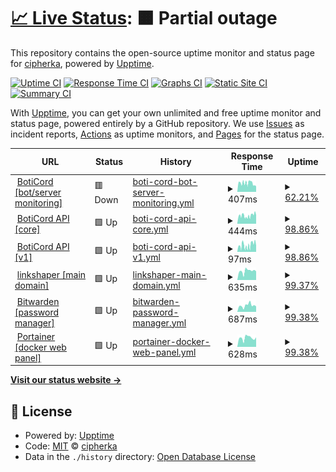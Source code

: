 # [📈 Live Status](https://uptime.sqdsh.top): <!--live status--> **🟧 Partial outage**

This repository contains the open-source uptime monitor and status page for [cipherka](https://sqdsh.top), powered by [Upptime](https://github.com/upptime/upptime).

[![Uptime CI](https://github.com/vlfz/uptime.sqdsh.top/workflows/Uptime%20CI/badge.svg)](https://github.com/vlfz/uptime.sqdsh.top/actions?query=workflow%3A%22Uptime+CI%22)
[![Response Time CI](https://github.com/vlfz/uptime.sqdsh.top/workflows/Response%20Time%20CI/badge.svg)](https://github.com/vlfz/uptime.sqdsh.top/actions?query=workflow%3A%22Response+Time+CI%22)
[![Graphs CI](https://github.com/vlfz/uptime.sqdsh.top/workflows/Graphs%20CI/badge.svg)](https://github.com/vlfz/uptime.sqdsh.top/actions?query=workflow%3A%22Graphs+CI%22)
[![Static Site CI](https://github.com/vlfz/uptime.sqdsh.top/workflows/Static%20Site%20CI/badge.svg)](https://github.com/vlfz/uptime.sqdsh.top/actions?query=workflow%3A%22Static+Site+CI%22)
[![Summary CI](https://github.com/vlfz/uptime.sqdsh.top/workflows/Summary%20CI/badge.svg)](https://github.com/vlfz/uptime.sqdsh.top/actions?query=workflow%3A%22Summary+CI%22)

With [Upptime](https://upptime.js.org), you can get your own unlimited and free uptime monitor and status page, powered entirely by a GitHub repository. We use [Issues](https://github.com/vlfz/uptime.sqdsh.top/issues) as incident reports, [Actions](https://github.com/vlfz/uptime.sqdsh.top/actions) as uptime monitors, and [Pages](https://uptime.sqdsh.top) for the status page.

<!--start: status pages-->
<!-- This summary is generated by Upptime (https://github.com/upptime/upptime) -->
<!-- Do not edit this manually, your changes will be overwritten -->
<!-- prettier-ignore -->
| URL | Status | History | Response Time | Uptime |
| --- | ------ | ------- | ------------- | ------ |
| <img alt="" src="https://favicons.githubusercontent.com/boticord.top" height="13"> [BotiCord [bot/server monitoring]](https://boticord.top) | 🟥 Down | [boti-cord-bot-server-monitoring.yml](https://github.com/cipherka/uptime.sqdsh.top/commits/HEAD/history/boti-cord-bot-server-monitoring.yml) | <details><summary><img alt="Response time graph" src="./graphs/boti-cord-bot-server-monitoring/response-time-week.png" height="20"> 407ms</summary><br><a href="https://uptime.sqdsh.top/history/boti-cord-bot-server-monitoring"><img alt="Response time 648" src="https://img.shields.io/endpoint?url=https%3A%2F%2Fraw.githubusercontent.com%2Fcipherka%2Fuptime.sqdsh.top%2FHEAD%2Fapi%2Fboti-cord-bot-server-monitoring%2Fresponse-time.json"></a><br><a href="https://uptime.sqdsh.top/history/boti-cord-bot-server-monitoring"><img alt="24-hour response time 261" src="https://img.shields.io/endpoint?url=https%3A%2F%2Fraw.githubusercontent.com%2Fcipherka%2Fuptime.sqdsh.top%2FHEAD%2Fapi%2Fboti-cord-bot-server-monitoring%2Fresponse-time-day.json"></a><br><a href="https://uptime.sqdsh.top/history/boti-cord-bot-server-monitoring"><img alt="7-day response time 407" src="https://img.shields.io/endpoint?url=https%3A%2F%2Fraw.githubusercontent.com%2Fcipherka%2Fuptime.sqdsh.top%2FHEAD%2Fapi%2Fboti-cord-bot-server-monitoring%2Fresponse-time-week.json"></a><br><a href="https://uptime.sqdsh.top/history/boti-cord-bot-server-monitoring"><img alt="30-day response time 487" src="https://img.shields.io/endpoint?url=https%3A%2F%2Fraw.githubusercontent.com%2Fcipherka%2Fuptime.sqdsh.top%2FHEAD%2Fapi%2Fboti-cord-bot-server-monitoring%2Fresponse-time-month.json"></a><br><a href="https://uptime.sqdsh.top/history/boti-cord-bot-server-monitoring"><img alt="1-year response time 648" src="https://img.shields.io/endpoint?url=https%3A%2F%2Fraw.githubusercontent.com%2Fcipherka%2Fuptime.sqdsh.top%2FHEAD%2Fapi%2Fboti-cord-bot-server-monitoring%2Fresponse-time-year.json"></a></details> | <details><summary><a href="https://uptime.sqdsh.top/history/boti-cord-bot-server-monitoring">62.21%</a></summary><a href="https://uptime.sqdsh.top/history/boti-cord-bot-server-monitoring"><img alt="All-time uptime 85.61%" src="https://img.shields.io/endpoint?url=https%3A%2F%2Fraw.githubusercontent.com%2Fcipherka%2Fuptime.sqdsh.top%2FHEAD%2Fapi%2Fboti-cord-bot-server-monitoring%2Fuptime.json"></a><br><a href="https://uptime.sqdsh.top/history/boti-cord-bot-server-monitoring"><img alt="24-hour uptime 0.00%" src="https://img.shields.io/endpoint?url=https%3A%2F%2Fraw.githubusercontent.com%2Fcipherka%2Fuptime.sqdsh.top%2FHEAD%2Fapi%2Fboti-cord-bot-server-monitoring%2Fuptime-day.json"></a><br><a href="https://uptime.sqdsh.top/history/boti-cord-bot-server-monitoring"><img alt="7-day uptime 62.21%" src="https://img.shields.io/endpoint?url=https%3A%2F%2Fraw.githubusercontent.com%2Fcipherka%2Fuptime.sqdsh.top%2FHEAD%2Fapi%2Fboti-cord-bot-server-monitoring%2Fuptime-week.json"></a><br><a href="https://uptime.sqdsh.top/history/boti-cord-bot-server-monitoring"><img alt="30-day uptime 91.22%" src="https://img.shields.io/endpoint?url=https%3A%2F%2Fraw.githubusercontent.com%2Fcipherka%2Fuptime.sqdsh.top%2FHEAD%2Fapi%2Fboti-cord-bot-server-monitoring%2Fuptime-month.json"></a><br><a href="https://uptime.sqdsh.top/history/boti-cord-bot-server-monitoring"><img alt="1-year uptime 85.61%" src="https://img.shields.io/endpoint?url=https%3A%2F%2Fraw.githubusercontent.com%2Fcipherka%2Fuptime.sqdsh.top%2FHEAD%2Fapi%2Fboti-cord-bot-server-monitoring%2Fuptime-year.json"></a></details>
| <img alt="" src="https://favicons.githubusercontent.com/api.boticord.top" height="13"> [BotiCord API [core]](https://api.boticord.top) | 🟩 Up | [boti-cord-api-core.yml](https://github.com/cipherka/uptime.sqdsh.top/commits/HEAD/history/boti-cord-api-core.yml) | <details><summary><img alt="Response time graph" src="./graphs/boti-cord-api-core/response-time-week.png" height="20"> 444ms</summary><br><a href="https://uptime.sqdsh.top/history/boti-cord-api-core"><img alt="Response time 707" src="https://img.shields.io/endpoint?url=https%3A%2F%2Fraw.githubusercontent.com%2Fcipherka%2Fuptime.sqdsh.top%2FHEAD%2Fapi%2Fboti-cord-api-core%2Fresponse-time.json"></a><br><a href="https://uptime.sqdsh.top/history/boti-cord-api-core"><img alt="24-hour response time 436" src="https://img.shields.io/endpoint?url=https%3A%2F%2Fraw.githubusercontent.com%2Fcipherka%2Fuptime.sqdsh.top%2FHEAD%2Fapi%2Fboti-cord-api-core%2Fresponse-time-day.json"></a><br><a href="https://uptime.sqdsh.top/history/boti-cord-api-core"><img alt="7-day response time 444" src="https://img.shields.io/endpoint?url=https%3A%2F%2Fraw.githubusercontent.com%2Fcipherka%2Fuptime.sqdsh.top%2FHEAD%2Fapi%2Fboti-cord-api-core%2Fresponse-time-week.json"></a><br><a href="https://uptime.sqdsh.top/history/boti-cord-api-core"><img alt="30-day response time 471" src="https://img.shields.io/endpoint?url=https%3A%2F%2Fraw.githubusercontent.com%2Fcipherka%2Fuptime.sqdsh.top%2FHEAD%2Fapi%2Fboti-cord-api-core%2Fresponse-time-month.json"></a><br><a href="https://uptime.sqdsh.top/history/boti-cord-api-core"><img alt="1-year response time 707" src="https://img.shields.io/endpoint?url=https%3A%2F%2Fraw.githubusercontent.com%2Fcipherka%2Fuptime.sqdsh.top%2FHEAD%2Fapi%2Fboti-cord-api-core%2Fresponse-time-year.json"></a></details> | <details><summary><a href="https://uptime.sqdsh.top/history/boti-cord-api-core">98.86%</a></summary><a href="https://uptime.sqdsh.top/history/boti-cord-api-core"><img alt="All-time uptime 99.48%" src="https://img.shields.io/endpoint?url=https%3A%2F%2Fraw.githubusercontent.com%2Fcipherka%2Fuptime.sqdsh.top%2FHEAD%2Fapi%2Fboti-cord-api-core%2Fuptime.json"></a><br><a href="https://uptime.sqdsh.top/history/boti-cord-api-core"><img alt="24-hour uptime 97.25%" src="https://img.shields.io/endpoint?url=https%3A%2F%2Fraw.githubusercontent.com%2Fcipherka%2Fuptime.sqdsh.top%2FHEAD%2Fapi%2Fboti-cord-api-core%2Fuptime-day.json"></a><br><a href="https://uptime.sqdsh.top/history/boti-cord-api-core"><img alt="7-day uptime 98.86%" src="https://img.shields.io/endpoint?url=https%3A%2F%2Fraw.githubusercontent.com%2Fcipherka%2Fuptime.sqdsh.top%2FHEAD%2Fapi%2Fboti-cord-api-core%2Fuptime-week.json"></a><br><a href="https://uptime.sqdsh.top/history/boti-cord-api-core"><img alt="30-day uptime 99.70%" src="https://img.shields.io/endpoint?url=https%3A%2F%2Fraw.githubusercontent.com%2Fcipherka%2Fuptime.sqdsh.top%2FHEAD%2Fapi%2Fboti-cord-api-core%2Fuptime-month.json"></a><br><a href="https://uptime.sqdsh.top/history/boti-cord-api-core"><img alt="1-year uptime 99.48%" src="https://img.shields.io/endpoint?url=https%3A%2F%2Fraw.githubusercontent.com%2Fcipherka%2Fuptime.sqdsh.top%2FHEAD%2Fapi%2Fboti-cord-api-core%2Fuptime-year.json"></a></details>
| <img alt="" src="https://favicons.githubusercontent.com/api.boticord.top" height="13"> [BotiCord API [v1]](https://api.boticord.top/v1) | 🟩 Up | [boti-cord-api-v1.yml](https://github.com/cipherka/uptime.sqdsh.top/commits/HEAD/history/boti-cord-api-v1.yml) | <details><summary><img alt="Response time graph" src="./graphs/boti-cord-api-v1/response-time-week.png" height="20"> 97ms</summary><br><a href="https://uptime.sqdsh.top/history/boti-cord-api-v1"><img alt="Response time 271" src="https://img.shields.io/endpoint?url=https%3A%2F%2Fraw.githubusercontent.com%2Fcipherka%2Fuptime.sqdsh.top%2FHEAD%2Fapi%2Fboti-cord-api-v1%2Fresponse-time.json"></a><br><a href="https://uptime.sqdsh.top/history/boti-cord-api-v1"><img alt="24-hour response time 70" src="https://img.shields.io/endpoint?url=https%3A%2F%2Fraw.githubusercontent.com%2Fcipherka%2Fuptime.sqdsh.top%2FHEAD%2Fapi%2Fboti-cord-api-v1%2Fresponse-time-day.json"></a><br><a href="https://uptime.sqdsh.top/history/boti-cord-api-v1"><img alt="7-day response time 97" src="https://img.shields.io/endpoint?url=https%3A%2F%2Fraw.githubusercontent.com%2Fcipherka%2Fuptime.sqdsh.top%2FHEAD%2Fapi%2Fboti-cord-api-v1%2Fresponse-time-week.json"></a><br><a href="https://uptime.sqdsh.top/history/boti-cord-api-v1"><img alt="30-day response time 114" src="https://img.shields.io/endpoint?url=https%3A%2F%2Fraw.githubusercontent.com%2Fcipherka%2Fuptime.sqdsh.top%2FHEAD%2Fapi%2Fboti-cord-api-v1%2Fresponse-time-month.json"></a><br><a href="https://uptime.sqdsh.top/history/boti-cord-api-v1"><img alt="1-year response time 271" src="https://img.shields.io/endpoint?url=https%3A%2F%2Fraw.githubusercontent.com%2Fcipherka%2Fuptime.sqdsh.top%2FHEAD%2Fapi%2Fboti-cord-api-v1%2Fresponse-time-year.json"></a></details> | <details><summary><a href="https://uptime.sqdsh.top/history/boti-cord-api-v1">98.86%</a></summary><a href="https://uptime.sqdsh.top/history/boti-cord-api-v1"><img alt="All-time uptime 96.03%" src="https://img.shields.io/endpoint?url=https%3A%2F%2Fraw.githubusercontent.com%2Fcipherka%2Fuptime.sqdsh.top%2FHEAD%2Fapi%2Fboti-cord-api-v1%2Fuptime.json"></a><br><a href="https://uptime.sqdsh.top/history/boti-cord-api-v1"><img alt="24-hour uptime 97.27%" src="https://img.shields.io/endpoint?url=https%3A%2F%2Fraw.githubusercontent.com%2Fcipherka%2Fuptime.sqdsh.top%2FHEAD%2Fapi%2Fboti-cord-api-v1%2Fuptime-day.json"></a><br><a href="https://uptime.sqdsh.top/history/boti-cord-api-v1"><img alt="7-day uptime 98.86%" src="https://img.shields.io/endpoint?url=https%3A%2F%2Fraw.githubusercontent.com%2Fcipherka%2Fuptime.sqdsh.top%2FHEAD%2Fapi%2Fboti-cord-api-v1%2Fuptime-week.json"></a><br><a href="https://uptime.sqdsh.top/history/boti-cord-api-v1"><img alt="30-day uptime 99.70%" src="https://img.shields.io/endpoint?url=https%3A%2F%2Fraw.githubusercontent.com%2Fcipherka%2Fuptime.sqdsh.top%2FHEAD%2Fapi%2Fboti-cord-api-v1%2Fuptime-month.json"></a><br><a href="https://uptime.sqdsh.top/history/boti-cord-api-v1"><img alt="1-year uptime 96.03%" src="https://img.shields.io/endpoint?url=https%3A%2F%2Fraw.githubusercontent.com%2Fcipherka%2Fuptime.sqdsh.top%2FHEAD%2Fapi%2Fboti-cord-api-v1%2Fuptime-year.json"></a></details>
| <img alt="" src="https://favicons.githubusercontent.com/sqdsh.top" height="13"> [linkshaper [main domain]](https://sqdsh.top) | 🟩 Up | [linkshaper-main-domain.yml](https://github.com/cipherka/uptime.sqdsh.top/commits/HEAD/history/linkshaper-main-domain.yml) | <details><summary><img alt="Response time graph" src="./graphs/linkshaper-main-domain/response-time-week.png" height="20"> 635ms</summary><br><a href="https://uptime.sqdsh.top/history/linkshaper-main-domain"><img alt="Response time 900" src="https://img.shields.io/endpoint?url=https%3A%2F%2Fraw.githubusercontent.com%2Fcipherka%2Fuptime.sqdsh.top%2FHEAD%2Fapi%2Flinkshaper-main-domain%2Fresponse-time.json"></a><br><a href="https://uptime.sqdsh.top/history/linkshaper-main-domain"><img alt="24-hour response time 624" src="https://img.shields.io/endpoint?url=https%3A%2F%2Fraw.githubusercontent.com%2Fcipherka%2Fuptime.sqdsh.top%2FHEAD%2Fapi%2Flinkshaper-main-domain%2Fresponse-time-day.json"></a><br><a href="https://uptime.sqdsh.top/history/linkshaper-main-domain"><img alt="7-day response time 635" src="https://img.shields.io/endpoint?url=https%3A%2F%2Fraw.githubusercontent.com%2Fcipherka%2Fuptime.sqdsh.top%2FHEAD%2Fapi%2Flinkshaper-main-domain%2Fresponse-time-week.json"></a><br><a href="https://uptime.sqdsh.top/history/linkshaper-main-domain"><img alt="30-day response time 667" src="https://img.shields.io/endpoint?url=https%3A%2F%2Fraw.githubusercontent.com%2Fcipherka%2Fuptime.sqdsh.top%2FHEAD%2Fapi%2Flinkshaper-main-domain%2Fresponse-time-month.json"></a><br><a href="https://uptime.sqdsh.top/history/linkshaper-main-domain"><img alt="1-year response time 900" src="https://img.shields.io/endpoint?url=https%3A%2F%2Fraw.githubusercontent.com%2Fcipherka%2Fuptime.sqdsh.top%2FHEAD%2Fapi%2Flinkshaper-main-domain%2Fresponse-time-year.json"></a></details> | <details><summary><a href="https://uptime.sqdsh.top/history/linkshaper-main-domain">99.37%</a></summary><a href="https://uptime.sqdsh.top/history/linkshaper-main-domain"><img alt="All-time uptime 99.91%" src="https://img.shields.io/endpoint?url=https%3A%2F%2Fraw.githubusercontent.com%2Fcipherka%2Fuptime.sqdsh.top%2FHEAD%2Fapi%2Flinkshaper-main-domain%2Fuptime.json"></a><br><a href="https://uptime.sqdsh.top/history/linkshaper-main-domain"><img alt="24-hour uptime 97.31%" src="https://img.shields.io/endpoint?url=https%3A%2F%2Fraw.githubusercontent.com%2Fcipherka%2Fuptime.sqdsh.top%2FHEAD%2Fapi%2Flinkshaper-main-domain%2Fuptime-day.json"></a><br><a href="https://uptime.sqdsh.top/history/linkshaper-main-domain"><img alt="7-day uptime 99.37%" src="https://img.shields.io/endpoint?url=https%3A%2F%2Fraw.githubusercontent.com%2Fcipherka%2Fuptime.sqdsh.top%2FHEAD%2Fapi%2Flinkshaper-main-domain%2Fuptime-week.json"></a><br><a href="https://uptime.sqdsh.top/history/linkshaper-main-domain"><img alt="30-day uptime 99.85%" src="https://img.shields.io/endpoint?url=https%3A%2F%2Fraw.githubusercontent.com%2Fcipherka%2Fuptime.sqdsh.top%2FHEAD%2Fapi%2Flinkshaper-main-domain%2Fuptime-month.json"></a><br><a href="https://uptime.sqdsh.top/history/linkshaper-main-domain"><img alt="1-year uptime 99.91%" src="https://img.shields.io/endpoint?url=https%3A%2F%2Fraw.githubusercontent.com%2Fcipherka%2Fuptime.sqdsh.top%2FHEAD%2Fapi%2Flinkshaper-main-domain%2Fuptime-year.json"></a></details>
| <img alt="" src="https://favicons.githubusercontent.com/vault.sqdsh.top" height="13"> [Bitwarden [password manager]](https://vault.sqdsh.top) | 🟩 Up | [bitwarden-password-manager.yml](https://github.com/cipherka/uptime.sqdsh.top/commits/HEAD/history/bitwarden-password-manager.yml) | <details><summary><img alt="Response time graph" src="./graphs/bitwarden-password-manager/response-time-week.png" height="20"> 687ms</summary><br><a href="https://uptime.sqdsh.top/history/bitwarden-password-manager"><img alt="Response time 711" src="https://img.shields.io/endpoint?url=https%3A%2F%2Fraw.githubusercontent.com%2Fcipherka%2Fuptime.sqdsh.top%2FHEAD%2Fapi%2Fbitwarden-password-manager%2Fresponse-time.json"></a><br><a href="https://uptime.sqdsh.top/history/bitwarden-password-manager"><img alt="24-hour response time 597" src="https://img.shields.io/endpoint?url=https%3A%2F%2Fraw.githubusercontent.com%2Fcipherka%2Fuptime.sqdsh.top%2FHEAD%2Fapi%2Fbitwarden-password-manager%2Fresponse-time-day.json"></a><br><a href="https://uptime.sqdsh.top/history/bitwarden-password-manager"><img alt="7-day response time 687" src="https://img.shields.io/endpoint?url=https%3A%2F%2Fraw.githubusercontent.com%2Fcipherka%2Fuptime.sqdsh.top%2FHEAD%2Fapi%2Fbitwarden-password-manager%2Fresponse-time-week.json"></a><br><a href="https://uptime.sqdsh.top/history/bitwarden-password-manager"><img alt="30-day response time 673" src="https://img.shields.io/endpoint?url=https%3A%2F%2Fraw.githubusercontent.com%2Fcipherka%2Fuptime.sqdsh.top%2FHEAD%2Fapi%2Fbitwarden-password-manager%2Fresponse-time-month.json"></a><br><a href="https://uptime.sqdsh.top/history/bitwarden-password-manager"><img alt="1-year response time 711" src="https://img.shields.io/endpoint?url=https%3A%2F%2Fraw.githubusercontent.com%2Fcipherka%2Fuptime.sqdsh.top%2FHEAD%2Fapi%2Fbitwarden-password-manager%2Fresponse-time-year.json"></a></details> | <details><summary><a href="https://uptime.sqdsh.top/history/bitwarden-password-manager">99.38%</a></summary><a href="https://uptime.sqdsh.top/history/bitwarden-password-manager"><img alt="All-time uptime 99.94%" src="https://img.shields.io/endpoint?url=https%3A%2F%2Fraw.githubusercontent.com%2Fcipherka%2Fuptime.sqdsh.top%2FHEAD%2Fapi%2Fbitwarden-password-manager%2Fuptime.json"></a><br><a href="https://uptime.sqdsh.top/history/bitwarden-password-manager"><img alt="24-hour uptime 97.38%" src="https://img.shields.io/endpoint?url=https%3A%2F%2Fraw.githubusercontent.com%2Fcipherka%2Fuptime.sqdsh.top%2FHEAD%2Fapi%2Fbitwarden-password-manager%2Fuptime-day.json"></a><br><a href="https://uptime.sqdsh.top/history/bitwarden-password-manager"><img alt="7-day uptime 99.38%" src="https://img.shields.io/endpoint?url=https%3A%2F%2Fraw.githubusercontent.com%2Fcipherka%2Fuptime.sqdsh.top%2FHEAD%2Fapi%2Fbitwarden-password-manager%2Fuptime-week.json"></a><br><a href="https://uptime.sqdsh.top/history/bitwarden-password-manager"><img alt="30-day uptime 99.86%" src="https://img.shields.io/endpoint?url=https%3A%2F%2Fraw.githubusercontent.com%2Fcipherka%2Fuptime.sqdsh.top%2FHEAD%2Fapi%2Fbitwarden-password-manager%2Fuptime-month.json"></a><br><a href="https://uptime.sqdsh.top/history/bitwarden-password-manager"><img alt="1-year uptime 99.94%" src="https://img.shields.io/endpoint?url=https%3A%2F%2Fraw.githubusercontent.com%2Fcipherka%2Fuptime.sqdsh.top%2FHEAD%2Fapi%2Fbitwarden-password-manager%2Fuptime-year.json"></a></details>
| <img alt="" src="https://favicons.githubusercontent.com/portainer.sqdsh.top" height="13"> [Portainer [docker web panel]](https://portainer.sqdsh.top) | 🟩 Up | [portainer-docker-web-panel.yml](https://github.com/cipherka/uptime.sqdsh.top/commits/HEAD/history/portainer-docker-web-panel.yml) | <details><summary><img alt="Response time graph" src="./graphs/portainer-docker-web-panel/response-time-week.png" height="20"> 628ms</summary><br><a href="https://uptime.sqdsh.top/history/portainer-docker-web-panel"><img alt="Response time 704" src="https://img.shields.io/endpoint?url=https%3A%2F%2Fraw.githubusercontent.com%2Fcipherka%2Fuptime.sqdsh.top%2FHEAD%2Fapi%2Fportainer-docker-web-panel%2Fresponse-time.json"></a><br><a href="https://uptime.sqdsh.top/history/portainer-docker-web-panel"><img alt="24-hour response time 629" src="https://img.shields.io/endpoint?url=https%3A%2F%2Fraw.githubusercontent.com%2Fcipherka%2Fuptime.sqdsh.top%2FHEAD%2Fapi%2Fportainer-docker-web-panel%2Fresponse-time-day.json"></a><br><a href="https://uptime.sqdsh.top/history/portainer-docker-web-panel"><img alt="7-day response time 628" src="https://img.shields.io/endpoint?url=https%3A%2F%2Fraw.githubusercontent.com%2Fcipherka%2Fuptime.sqdsh.top%2FHEAD%2Fapi%2Fportainer-docker-web-panel%2Fresponse-time-week.json"></a><br><a href="https://uptime.sqdsh.top/history/portainer-docker-web-panel"><img alt="30-day response time 647" src="https://img.shields.io/endpoint?url=https%3A%2F%2Fraw.githubusercontent.com%2Fcipherka%2Fuptime.sqdsh.top%2FHEAD%2Fapi%2Fportainer-docker-web-panel%2Fresponse-time-month.json"></a><br><a href="https://uptime.sqdsh.top/history/portainer-docker-web-panel"><img alt="1-year response time 704" src="https://img.shields.io/endpoint?url=https%3A%2F%2Fraw.githubusercontent.com%2Fcipherka%2Fuptime.sqdsh.top%2FHEAD%2Fapi%2Fportainer-docker-web-panel%2Fresponse-time-year.json"></a></details> | <details><summary><a href="https://uptime.sqdsh.top/history/portainer-docker-web-panel">99.38%</a></summary><a href="https://uptime.sqdsh.top/history/portainer-docker-web-panel"><img alt="All-time uptime 99.93%" src="https://img.shields.io/endpoint?url=https%3A%2F%2Fraw.githubusercontent.com%2Fcipherka%2Fuptime.sqdsh.top%2FHEAD%2Fapi%2Fportainer-docker-web-panel%2Fuptime.json"></a><br><a href="https://uptime.sqdsh.top/history/portainer-docker-web-panel"><img alt="24-hour uptime 97.41%" src="https://img.shields.io/endpoint?url=https%3A%2F%2Fraw.githubusercontent.com%2Fcipherka%2Fuptime.sqdsh.top%2FHEAD%2Fapi%2Fportainer-docker-web-panel%2Fuptime-day.json"></a><br><a href="https://uptime.sqdsh.top/history/portainer-docker-web-panel"><img alt="7-day uptime 99.38%" src="https://img.shields.io/endpoint?url=https%3A%2F%2Fraw.githubusercontent.com%2Fcipherka%2Fuptime.sqdsh.top%2FHEAD%2Fapi%2Fportainer-docker-web-panel%2Fuptime-week.json"></a><br><a href="https://uptime.sqdsh.top/history/portainer-docker-web-panel"><img alt="30-day uptime 99.86%" src="https://img.shields.io/endpoint?url=https%3A%2F%2Fraw.githubusercontent.com%2Fcipherka%2Fuptime.sqdsh.top%2FHEAD%2Fapi%2Fportainer-docker-web-panel%2Fuptime-month.json"></a><br><a href="https://uptime.sqdsh.top/history/portainer-docker-web-panel"><img alt="1-year uptime 99.93%" src="https://img.shields.io/endpoint?url=https%3A%2F%2Fraw.githubusercontent.com%2Fcipherka%2Fuptime.sqdsh.top%2FHEAD%2Fapi%2Fportainer-docker-web-panel%2Fuptime-year.json"></a></details>

<!--end: status pages-->

[**Visit our status website →**](https://uptime.sqdsh.top)

## 📄 License

- Powered by: [Upptime](https://github.com/upptime/upptime)
- Code: [MIT](./LICENSE) © [cipherka](https://sqdsh.top)
- Data in the `./history` directory: [Open Database License](https://opendatacommons.org/licenses/odbl/1-0/)
